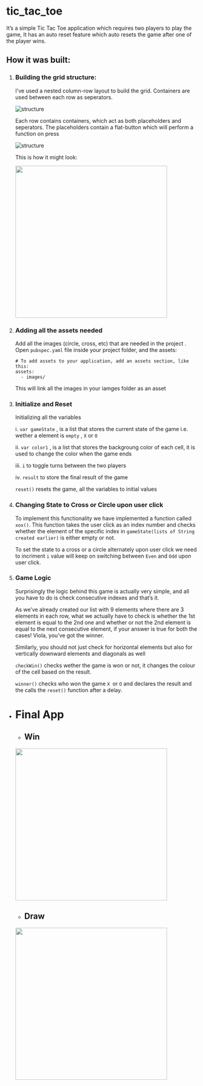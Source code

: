 # tic_tac_toe

It’s a simple Tic Tac Toe application which requires two players to play the game, It has an auto reset feature which auto resets the game after one of the player wins.

## How it was built:


1. ### Building the grid structure:

    I've used a nested column-row layout to build the grid. Containers are used between each row as seperators.
    
    ![structure](doc_img/structure.PNG)
    
    Each row contains containers, which act as both placeholders and seperators.
    The placeholders contain a flat-button which will perform a function on press
    
    ![structure](doc_img/structure2.PNG)
    
    This is how it might look:
    
    <img src="doc_img/Screenshot1.png" width="400">
    
   
   
2. ### Adding all the assets needed

    Add all the images (circle, cross, etc) that are needed in the project . Open `pubspec.yaml` file inside your project folder, and           the assets:
    
      ```
      # To add assets to your application, add an assets section, like this:
      assets:
        - images/
      ```
      This will link all the images in your iamges folder as an asset
   
   
3. ### Initialize and Reset

    Initializing all the variables
    
    i. `var gameState` , is a list that stores the current state of the game i.e. wether a element is `empty` , `X` or `O`
    
    ii. `var color1`  , is a list that stores the backgroung color of each cell, it is used to change the color when the game ends
    
    iii. `i` to toggle turns between the two players
    
    iv.  `result` to store the final result of the game
    
    `reset()` resets the game, all the variables to initial values
   
   
4. ### Changing State to Cross or Circle upon user click

    To implement this functionality we have implemented a function called `xox()`. This function takes the user click as an index number    and checks whether the element of the specific index in `gameState(lists of String created earlier)` is either empty or not.

    To set the state to a cross or a circle alternately upon user click we need to incriment `i` value will keep on switching between       `Even` and `Odd` upon user click.


5. ### Game Logic

    Surprisingly the logic behind this game is actually very simple, and all you have to do is check consecutive indexes and that’s it.

    As we’ve already created our list with 9 elements where there are 3 elements in each row, what we actually have to check is whether     the 1st element is equal to the 2nd one and whether or not the 2nd element is equal to the next consecutive element, if your answer     is true for both the cases! Viola, you’ve got the winner.

    Similarly, you should not just check for horizontal elements but also for vertically downward elements and diagonals as well

    `checkWin()` checks wether the game is won or not, it changes the colour of the cell based on the result.

    `winner()` checks who won the game `X `or `O` and declares the result and the calls the `reset()` function after a delay.

* # Final App
    * ## Win
  
  
    <img src="doc_img/win.gif" width="400">
  
  
    * ## Draw
  
  
    <img src="doc_img/draw.gif" width="400">

